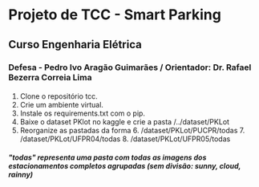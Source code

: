 # Projeto de TCC - Smart Parking

## Curso Engenharia Elétrica

### Defesa - Pedro Ivo Aragão Guimarães / Orientador: Dr. Rafael Bezerra Correia Lima

#### 
1. Clone o repositório tcc.
2. Crie um ambiente virtual.
3. Instale os requirements.txt com o pip.
4. Baixe o dataset PKlot no kaggle e crie a pasta /../dataset/PKLot
5. Reorganize as pastadas da forma
    6. /dataset/PKLot/PUCPR/todas
    7. /dataset/PKLot/UFPR04/todas
    8. /dataset/PKLot/UFPR05/todas
##### "todas" representa uma pasta com todas as imagens dos estacionamentos completos agrupadas (sem divisão: sunny, cloud, rainny)   
